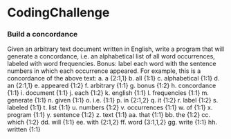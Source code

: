 # CodingChallenge
### Build a concordance

Given an arbitrary text document written in English, write a program that will generate a
concordance, i.e. an alphabetical list of all word occurrences, labeled with word
frequencies.
Bonus: label each word with the sentence numbers in which each occurrence appeared.
For example, this is a concordance of the above text:
a. a {2:1,1}
b. all {1:1}
c. alphabetical {1:1}
d. an {2:1,1}
e. appeared {1:2}
f. arbitrary {1:1}
g. bonus {1:2}
h. concordance {1:1}
i. document {1:1}
j. each {1:2}
k. english {1:1}
l. frequencies {1:1}
m. generate {1:1}
n. given {1:1}
o. i.e. {1:1}
p. in {2:1,2}
q. it {1:2}
r. label {1:2}
s. labeled {1:1}
t. list {1:1}
u. numbers {1:2}
v. occurrences {1:1}
w. of {1:1}
x. program {1:1}
y. sentence {1:2}
z. text {1:1}
aa. that {1:1}
bb. the {1:2}
cc. which {1:2}
dd. will {1:1}
ee. with {2:1,2}
ff. word {3:1,1,2}
gg. write {1:1}
hh. written {1:1}
